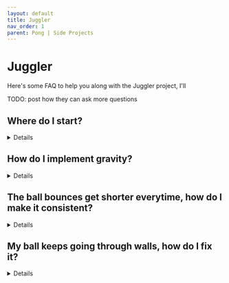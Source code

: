 ```yaml
---
layout: default
title: Juggler
nav_order: 1
parent: Pong | Side Projects
---
```


# Juggler

Here's some FAQ to help you along with the Juggler project, I'll

TODO: post how they can ask more questions

## Where do I start?

<details markdown="1">

Starting with a blank project can be kind of intimidating. Here's one way you can break the project into smaller tasks

1. Create ``sWall``, ``sBall`` and ``sPaddle`` sprites
1. Create corresponding ``oWall``, ``oBall``, and ``oPaddle`` objects
1. Make ``oPaddle`` move left/right
1. Make ``oBall`` fall
1. Add a collision between ``oPaddle`` and ``oBall`` to handle bounce (mine has aiming, but you can start with a basic collision)
1. Add a collision between ``oBall`` and ``oWall`` as well
1. Use the outside room event to make ``oBall`` reset
1. Draw the points (I handled it from the ``oPaddle``, but you can do any object)
1. Increase points whenever ``oBall`` collides w/ ``oPaddle``
1. Reset points when ``oBall`` goes outside the room
1. Add a custom font for the points

</details>

## How do I implement gravity?

<details markdown="1">

Use the built in [gravity](https://manual.yoyogames.com/GameMaker_Language/GML_Reference/Asset_Management/Instances/Instance_Variables/gravity.htm) variable

This defines how quickly the vspeed increases (acellerates), and you setting the variable in our create event should be enough

```
// oBall Create Event
gravity = .5;
```
</details>

## The ball bounces get shorter everytime, how do I make it consistent?

<details markdown="1">

Yeah, I hit this issue too and it caught me off guard

I'm actually not sure why this happens? My best guess is a [precision error](https://www.youtube.com/watch?v=PZRI1IfStY0)

Anyway, it happened to me because I was only setting the ``direction`` in the ``oBall`` and ``oPaddle`` collision event. If I set ``speed`` and ``direction`` that keeps the bounces more consistent

</details>


## My ball keeps going through walls, how do I fix it?

<details markdown="1">

There's a couple of reasons why this could happen

1. For starters, make sure your collision event is correct. There should be a ``oWall`` collision event, in the ``oBall`` object
1. Assuming you implement the collision event as ``hspeed = -hspeed``, it's possible the collision event is triggering multiple times and the ball is getting stuck. Making ``oWall`` solid can help with this
1. If solid isn't enough to fix it, then we need to add logic to guarantee that the hspeed comes out in the right direction. You can use an if statement together with ``abs()`` to acheive this. So if the ball is all the left side of the room, we want ``hspeed`` to become positive, and if it's all the right side we want ``hspeed`` to be negative

</details>
